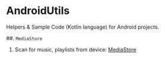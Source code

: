 # AndroidUtils
Helpers &amp; Sample Code (Kotlin language) for Android projects.

##. `MediaStore`
1. Scan for music, playlists from device: [MediaStore](https://github.com/dphans/AndroidUtils/blob/master/MediaStore.md)
